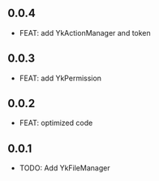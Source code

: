 ## 0.0.4

* FEAT: add YkActionManager and token

## 0.0.3

* FEAT: add YkPermission

## 0.0.2

* FEAT: optimized code

## 0.0.1

* TODO: Add YkFileManager
